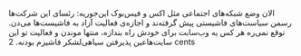 الان وضع شبکه‌های اجتماعی مثل اکس و فیس‌بوک این‌جوریه:
رئسای این شرکت‌ها رسمن سیاست‌های فاشیستی پیش گرفته‌ند و اجازه‌ی فعالیت آزاد به فاشیست‌ها می‌دن.
توقع نمی‌ره هر کس یه وب‌سابت برای خودش راه بندازه، منتها موندن و فعالیت تو این سایت‌هاعین پذیرفتن سیاهی‌لشکر فاشیزم بودنه. 2 cents
